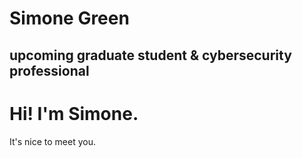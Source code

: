 # Simone Green
## upcoming graduate student & cybersecurity professional

<html lang="en">

<head>
  <meta charset="UTF-8">
  <meta name="viewport" content="width=device-width" , initial-scale="1.0">
  <title>Simone's Professional Portfolio</title>

  <link rel="stylesheet" href="css/default.css">
  <link rel="stylesheet" href="css/layout.css">
  <link rel="stylesheet" href="css/media-queries.css">
  <link rel="stylesheet" href="css/magnific-popup.css">

  <script src="js/modernizr.js"></script>

</head>

<body class="player device-cursor-web mobile-device-true " " id=" mbd">
  <h1> Hi! I'm Simone.</h1>
  <p>It's nice to meet you.</p>

</body>

</html>
